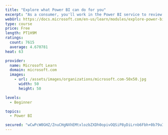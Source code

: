 ```yaml
---
title: "Explore what Power BI can do for you"
excerpt: "As a consumer, you'll work in the Power BI service to review and interact with content that has been shared with you. This module provides the foundational information that you need to work effectively in the Power BI service."
webUrl: https://docs.microsoft.com/en-us/learn/modules/explore-power-bi-service/
type: course
price: Free
length: PT1H9M
ratings:
  count: 7615
  average: 4.670781
heat: 63

provider:
  name: Microsoft Learn
  domain: microsoft.com
  images:
    - url: /assets/images/organizations/microsoft.com-50x50.jpg
      width: 50
      height: 50

levels:
  - Beginner

topics:
  - Power BI

secured: "wCwPcW0GHZ/ZnuCHgNXhEMtxlozbZXDh0opivOQSiP8yDiLrnb6Fbh+0b79uIIZmUKt7F2UZN1PsVdi7brh23q1RttTC8dTfYVm7ennqSGCPzj5WP2r2U4Xw+wtSvebVqoMblxKoX/sEXg2mMrF0lMs2OmzuixydkwrG/r049IoHdSz7BFxmxVvdhRcfqE/964TCVIUKnZEZiZ7fXLr598gYHdoM/19Xu58jI4/sKjIIe3R8nHRbEGXSnNXxCRDjWsFY0LDXrjvPTFl6HKwT6Zb1EV40fBHv9p556idSFMfb2bDbiXVRSQN2+gauuQbB+tKz6sOdWFCzUv05Y4q52u0n87n7Crm23AAHEQJmJqXKjcneaPYBhsiu7P8hg/BmcWM8fqQBOyC3NJhZfzyT7P2ww3RBlOwRWLuCaUdl7Wo=;vUjSow+DPEQ8ojNo+cuIvg=="
---
```


